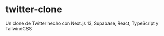 # twitter-clone
Un clone de Twitter hecho con Next.js 13, Supabase, React, TypeScript y TailwindCSS
